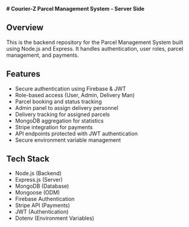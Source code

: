 **# Courier-Z Parcel Management System - Server Side**

## Overview
This is the backend repository for the Parcel Management System built using Node.js and Express. It handles authentication, user roles, parcel management, and payments.

## Features
- Secure authentication using Firebase & JWT
- Role-based access (User, Admin, Delivery Man)
- Parcel booking and status tracking
- Admin panel to assign delivery personnel
- Delivery tracking for assigned parcels
- MongoDB aggregation for statistics
- Stripe integration for payments
- API endpoints protected with JWT authentication
- Secure environment variable management

## Tech Stack
- Node.js (Backend)
- Express.js (Server)
- MongoDB (Database)
- Mongoose (ODM)
- Firebase Authentication
- Stripe API (Payments)
- JWT (Authentication)
- Dotenv (Environment Variables)

